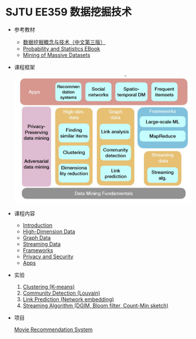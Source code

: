 # SJTU EE359 数据挖掘技术
* 参考教材

    * [数据挖掘概念与技术（中文第三版）](./教材)
    * [Probability and Statistics EBook](https://wiki.socr.umich.edu/index.php/Probability_and_statistics_EBook)
    * [Mining of Massive Datasets](http://www.mmds.org/#book)

* 课程框架  
  
  ![Guideline](guideline.JPG)

* 课程内容

    * [Introduction](./课件/Introduction)
    * [High-Dimension Data](./课件/High-dim-data)
    * [Graph Data](./课件/Graph-data) 
    * [Streaming Data](./课件/Streamingalg) 
    * [Frameworks](./课件/Frameworks)
    * [Privacy and Security](./课件/PrivacyandSecurity)
    * [Apps](./课件/Apps)
    

* 实验
  1. [Clustering (K-means)](./Lab/Lab1)
  2. [Community Detection (Louvain)](./Lab/Lab2)
  3. [Link Prediction (Network embedding)](./Lab/Lab3)
  4. [Streaming Algorithm (DGIM, Bloom filter, Count-Min sketch)](./Lab/Lab4)

* 项目  
  
    [Movie Recommendation System](./Project)